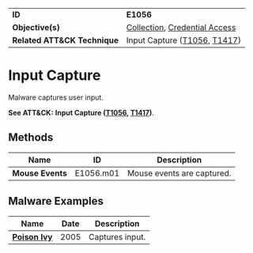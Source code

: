 |||
|---|---|
|**ID**|**E1056**|
|**Objective(s)**|[Collection](../collection), [Credential Access](../credential-access)|
|**Related ATT&CK Technique**|Input Capture ([T1056](https://attack.mitre.org/techniques/T1056), [T1417](https://attack.mitre.org/techniques/T1417/))|


Input Capture
=============
Malware captures user input.

**See ATT&CK:** **Input Capture ([T1056](https://attack.mitre.org/techniques/T1056), [T1417](https://attack.mitre.org/techniques/T1417/))**.

Methods
-------
|Name|ID|Description|
|---|---|---|
|**Mouse Events**|E1056.m01|Mouse events are captured.|

Malware Examples
----------------
|Name|Date|Description|
|---|---|---|
|[**Poison Ivy**](../xample-malware/poison-ivy.md)|2005|Captures input.|
